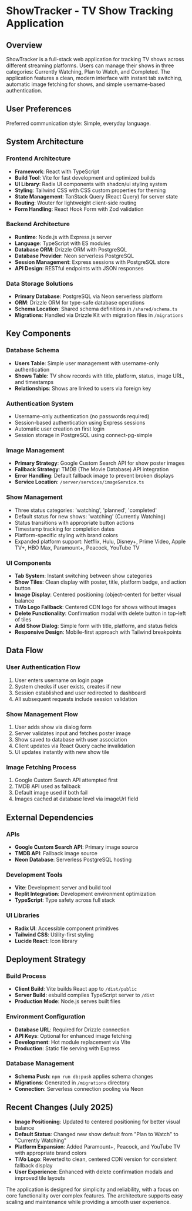 # ShowTracker - TV Show Tracking Application

## Overview

ShowTracker is a full-stack web application for tracking TV shows across different streaming platforms. Users can manage their shows in three categories: Currently Watching, Plan to Watch, and Completed. The application features a clean, modern interface with instant tab switching, automatic image fetching for shows, and simple username-based authentication.

## User Preferences

Preferred communication style: Simple, everyday language.

## System Architecture

### Frontend Architecture
- **Framework**: React with TypeScript
- **Build Tool**: Vite for fast development and optimized builds
- **UI Library**: Radix UI components with shadcn/ui styling system
- **Styling**: Tailwind CSS with CSS custom properties for theming
- **State Management**: TanStack Query (React Query) for server state
- **Routing**: Wouter for lightweight client-side routing
- **Form Handling**: React Hook Form with Zod validation

### Backend Architecture
- **Runtime**: Node.js with Express.js server
- **Language**: TypeScript with ES modules
- **Database ORM**: Drizzle ORM with PostgreSQL
- **Database Provider**: Neon serverless PostgreSQL
- **Session Management**: Express sessions with PostgreSQL store
- **API Design**: RESTful endpoints with JSON responses

### Data Storage Solutions
- **Primary Database**: PostgreSQL via Neon serverless platform
- **ORM**: Drizzle ORM for type-safe database operations
- **Schema Location**: Shared schema definitions in `/shared/schema.ts`
- **Migrations**: Handled via Drizzle Kit with migration files in `/migrations`

## Key Components

### Database Schema
- **Users Table**: Simple user management with username-only authentication
- **Shows Table**: TV show records with title, platform, status, image URL, and timestamps
- **Relationships**: Shows are linked to users via foreign key

### Authentication System
- Username-only authentication (no passwords required)
- Session-based authentication using Express sessions
- Automatic user creation on first login
- Session storage in PostgreSQL using connect-pg-simple

### Image Management
- **Primary Strategy**: Google Custom Search API for show poster images
- **Fallback Strategy**: TMDB (The Movie Database) API integration
- **Error Handling**: Default fallback image to prevent broken displays
- **Service Location**: `/server/services/imageService.ts`

### Show Management
- Three status categories: 'watching', 'planned', 'completed'
- Default status for new shows: 'watching' (Currently Watching)
- Status transitions with appropriate button actions
- Timestamp tracking for completion dates
- Platform-specific styling with brand colors
- Expanded platform support: Netflix, Hulu, Disney+, Prime Video, Apple TV+, HBO Max, Paramount+, Peacock, YouTube TV

### UI Components
- **Tab System**: Instant switching between show categories
- **Show Tiles**: Clean display with poster, title, platform badge, and action button
- **Image Display**: Centered positioning (object-center) for better visual balance
- **TiVo Logo Fallback**: Centered CDN logo for shows without images
- **Delete Functionality**: Confirmation modal with delete button in top-left of tiles
- **Add Show Dialog**: Simple form with title, platform, and status fields
- **Responsive Design**: Mobile-first approach with Tailwind breakpoints

## Data Flow

### User Authentication Flow
1. User enters username on login page
2. System checks if user exists, creates if new
3. Session established and user redirected to dashboard
4. All subsequent requests include session validation

### Show Management Flow
1. User adds show via dialog form
2. Server validates input and fetches poster image
3. Show saved to database with user association
4. Client updates via React Query cache invalidation
5. UI updates instantly with new show tile

### Image Fetching Process
1. Google Custom Search API attempted first
2. TMDB API used as fallback
3. Default image used if both fail
4. Images cached at database level via imageUrl field

## External Dependencies

### APIs
- **Google Custom Search API**: Primary image source
- **TMDB API**: Fallback image source
- **Neon Database**: Serverless PostgreSQL hosting

### Development Tools
- **Vite**: Development server and build tool
- **Replit Integration**: Development environment optimization
- **TypeScript**: Type safety across full stack

### UI Libraries
- **Radix UI**: Accessible component primitives
- **Tailwind CSS**: Utility-first styling
- **Lucide React**: Icon library

## Deployment Strategy

### Build Process
- **Client Build**: Vite builds React app to `/dist/public`
- **Server Build**: esbuild compiles TypeScript server to `/dist`
- **Production Mode**: Node.js serves built files

### Environment Configuration
- **Database URL**: Required for Drizzle connection
- **API Keys**: Optional for enhanced image fetching
- **Development**: Hot module replacement via Vite
- **Production**: Static file serving with Express

### Database Management
- **Schema Push**: `npm run db:push` applies schema changes
- **Migrations**: Generated in `/migrations` directory
- **Connection**: Serverless connection pooling via Neon

## Recent Changes (July 2025)
- **Image Positioning**: Updated to centered positioning for better visual balance
- **Default Status**: Changed new show default from "Plan to Watch" to "Currently Watching"  
- **Platform Expansion**: Added Paramount+, Peacock, and YouTube TV with appropriate brand colors
- **TiVo Logo**: Reverted to clean, centered CDN version for consistent fallback display
- **User Experience**: Enhanced with delete confirmation modals and improved tile layouts

The application is designed for simplicity and reliability, with a focus on core functionality over complex features. The architecture supports easy scaling and maintenance while providing a smooth user experience.